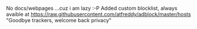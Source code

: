 No docs/webpages ...cuz i am lazy :-P
Added custom blocklist, always avaible at https://raw.githubusercontent.com/atfreddy/adblock/master/hosts
"Goodbye trackers, welcome back privacy"
